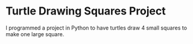 # Turtle Drawing Squares Project
I programmed a project in Python to have turtles draw 4 small squares to make one large square.
